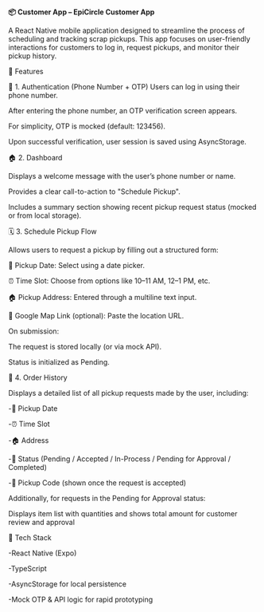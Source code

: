 
**📦 Customer App – EpiCircle Customer App**

A React Native mobile application designed to streamline the process of scheduling and tracking scrap pickups. This app focuses on user-friendly interactions for customers to log in, request pickups, and monitor their pickup history.

🚀 Features

🔐 1. Authentication (Phone Number + OTP)
Users can log in using their phone number.

After entering the phone number, an OTP verification screen appears.

For simplicity, OTP is mocked (default: 123456).

Upon successful verification, user session is saved using AsyncStorage.

🏠 2. Dashboard

Displays a welcome message with the user’s phone number or name.

Provides a clear call-to-action to "Schedule Pickup".

Includes a summary section showing recent pickup request status (mocked or from local storage).

🗓️ 3. Schedule Pickup Flow

Allows users to request a pickup by filling out a structured form:

📅 Pickup Date: Select using a date picker.

⏰ Time Slot: Choose from options like 10–11 AM, 12–1 PM, etc.

🏠 Pickup Address: Entered through a multiline text input.

📍 Google Map Link (optional): Paste the location URL.

On submission:

The request is stored locally (or via mock API).

Status is initialized as Pending.

📜 4. Order History

Displays a detailed list of all pickup requests made by the user, including:

-📅 Pickup Date

-⏰ Time Slot

-🏠 Address

-🔄 Status (Pending / Accepted / In-Process / Pending for Approval / Completed)

-🔢 Pickup Code (shown once the request is accepted)

Additionally, for requests in the Pending for Approval status:

Displays item list with quantities and shows total amount for customer review and approval

🧪 Tech Stack

-React Native (Expo)

-TypeScript

-AsyncStorage for local persistence

-Mock OTP & API logic for rapid prototyping

